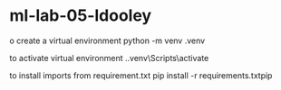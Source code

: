 # ml-lab-05-ldooley
o create a virtual environment python -m venv .venv

to activate virtual environment .\.venv\Scripts\activate 

to install imports from requirement.txt pip install -r requirements.txtpip